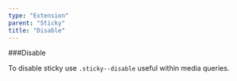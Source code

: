 ```yaml
---
type: "Extension"
parent: "Sticky"
title: "Disable"
---
```


###Disable

To disable sticky use `.sticky--disable` useful within media queries.

<demo>
  <div class="gatsby_demo_item" data-iframe="iframe/demo/sticky/disable">
  </div>
</demo>
